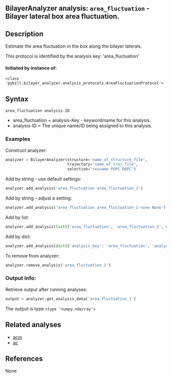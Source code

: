 ## BilayerAnalyzer analysis: ```area_fluctuation``` - Bilayer lateral box area fluctuation.
 
## Description
 
Estimate the area fluctuation in the box along the bilayer laterals.

This protocol is identified by the analysis key: 'area_fluctuation'


#### Initiated by instance of:
 
    <class 'pybilt.bilayer_analyzer.analysis_protocols.AreaFluctuationProtocol'>

## Syntax

```
area_fluctuation analysis-ID
```
* area_fluctuation = analysis-Key - keyword/name for this analysis.
* analysis-ID = The unique name/ID being assigned to this analysis.

### Examples
Construct analyzer:
```python
analyzer = BilayerAnalyzer(structure='name_of_structure_file',
                           trajectory='name_of_traj_file',
                           selection='resname POPC DOPC')
```
 
Add by string - use default settings:
```python
analyzer.add_analysis('area_fluctuation area_fluctuation_1') 
```
 
Add by string - adjust a setting: 
```python
analyzer.add_analysis('area_fluctuation area_fluctuation_1 none None')
```
 
Add by list:
```python
analyzer.add_analysis(list(['area_fluctuation', 'area_fluctuation_1', dict({'none':None})]))
```
 
Add by dict: 
```python
analyzer.add_analysis(dict({'analysis_key': 'area_fluctuation', 'analysis_id': 'area_fluctuation_1','analysis_settings':dict({'none':None})}))
```
 
To remove from analyzer: 
```python
analyzer.remove_analysis('area_fluctuation_1')
```
 
### Output Info:
Retrieve output after running analyses:
```python
output = analyzer.get_analysis_data('area_fluctuation_1')
```
 
The output is type ```<type 'numpy.ndarray'>```
 
## Related analyses
* [acm](acm.html)
* [ac](ac.html)

## References
None